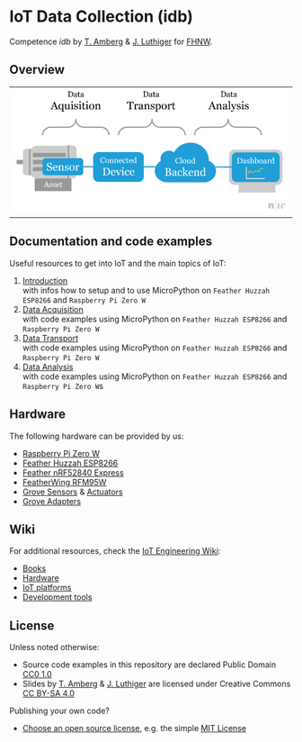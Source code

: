 # IoT Data Collection (idb)
Competence *idb* by [T. Amberg](https://twitter.com/tamberg) & [J. Luthiger](https://www.fhnw.ch/en/people/juerg-luthiger) for [FHNW](https://www.fhnw.ch/).

## Overview
<table><tr><td><img width="640" src="introduction/iot-big-picture.png"></td></tr></table>

## Documentation and code examples
Useful resources to get into IoT and the main topics of IoT:

1. [Introduction](introduction/README.md)  
   with infos how to setup and to use MicroPython on `Feather Huzzah ESP8266` and `Raspberry Pi Zero W` 
2. [Data Acquisition](data-acquisition/README.md)  
    with code examples using MicroPython on `Feather Huzzah ESP8266` and `Raspberry Pi Zero W`
3. [Data Transport](data-transaport/README.md)  
    with code examples using MicroPython on `Feather Huzzah ESP8266` and `Raspberry Pi Zero W`
4. [Data Analysis](data-analysis/README.md)  
    with code examples using MicroPython on `Feather Huzzah ESP8266` and `Raspberry Pi Zero W`s

## Hardware
The following hardware can be provided by us:

* [Raspberry Pi Zero W](https://github.com/tamberg/fhnw-iot/wiki/Raspberry-Pi-Zero-W)
* [Feather Huzzah ESP8266](https://github.com/tamberg/fhnw-iot/wiki/Feather-Huzzah-ESP8266)
* [Feather nRF52840 Express](https://github.com/tamberg/fhnw-iot/wiki/Feather-nRF52840-Express)
* [FeatherWing RFM95W](https://github.com/tamberg/fhnw-iot/wiki/FeatherWing-RFM95W)
* [Grove Sensors](https://github.com/tamberg/fhnw-iot/wiki/Grove-Sensors) & [Actuators](https://github.com/tamberg/fhnw-iot/wiki/Grove-Actuators)
* [Grove Adapters](https://github.com/tamberg/fhnw-iot/wiki/Grove-Adapters)

## Wiki
For additional resources, check the [IoT Engineering Wiki](https://github.com/tamberg/fhnw-iot/wiki):

* [Books](https://github.com/tamberg/fhnw-iot/wiki/IoT-Books)
* [Hardware](https://github.com/tamberg/fhnw-iot/wiki#hardware)
* [IoT platforms](https://github.com/tamberg/fhnw-iot/wiki#iot-platforms)
* [Development tools](https://github.com/tamberg/fhnw-iot/wiki#development-tools)

## License

Unless noted otherwise:

* Source code examples in this repository are declared Public Domain [CC0 1.0](https://creativecommons.org/publicdomain/zero/1.0/)
* Slides by [T. Amberg](https://twitter.com/tamberg) & [J. Luthiger](https://www.fhnw.ch/en/people/juerg-luthiger) are licensed under Creative Commons [CC BY-SA 4.0](https://creativecommons.org/licenses/by-sa/4.0/)

Publishing your own code?

* [Choose an open source license](https://choosealicense.com/), e.g. the simple [MIT License](https://choosealicense.com/licenses/mit/)
